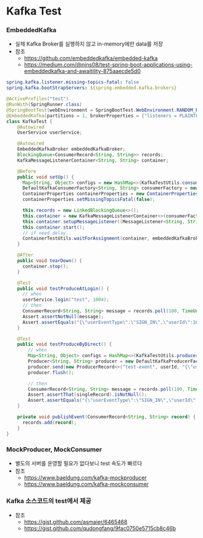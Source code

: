 # Kafka Test 
### EmbeddedKafka
* 실제 Kafka Broker를 실행하지 않고 in-memory에만 data를 저장
* 참조
  * https://github.com/embeddedkafka/embedded-kafka
  * https://medium.com/@njns08/test-spring-boot-applications-using-embeddedkafka-and-awaitility-875aaecde5d0
 
```yaml
spring.kafka.listener.missing-topics-fatal: false
spring.kafka.bootStrapServers: ${spring.embedded.kafka.brokers}
```
```java
@ActiveProfiles("test")
@RunWith(SpringRunner.class)
@SpringBootTest(webEnvironment = SpringBootTest.WebEnvironment.RANDOM_PORT)
@EmbeddedKafka(partitions = 1, brokerProperties = {"listeners = PLAINTEXT://localhost:9092", "port=9092"})
class KafkaTest {
    @Autowired
    UserService userService;

    @Autowired
    EmbeddedKafkaBroker embeddedKafkaBroker;
    BlockingQueue<ConsumerRecord<String, String>> records;
    KafkaMessageListenerContainer<String, String> container;

    @Before
    public void setUp() {
      Map<String, Object> configs = new HashMap<>(KafkaTestUtils.consumerProps("test-listener-group", "false", embeddedKafkaBroker));
      DefaultKafkaConsumerFactory<String, String> consumerFactory = new DefaultKafkaConsumerFactory<>(configs, new StringDeserializer(), new StringDeserializer());
      ContainerProperties containerProperties = new ContainerProperties("test-event");
      containerProperties.setMissingTopicsFatal(false);

      this.records = new LinkedBlockingQueue<>();
      this.container = new KafkaMessageListenerContainer<>(consumerFactory, containerProperties);
      this.container.setupMessageListener((MessageListener<String, String>) this::publishEvent); // or direct records::add
      this.container.start();
      // if need delay..
      ContainerTestUtils.waitForAssignment(container, embeddedKafkaBroker.getPartitionsPerTopic());
    }

    @After
    public void tearDown() {
      container.stop();
    }

    @Test
    public void testProduceAtLogin() {
      // when
      userService.login("test", 1004);
      // then
      ConsumerRecord<String, String> message = records.poll(100, TimeUnit.MILLISECONDS);
      Assert.assertNotNull(message);
      Assert.assertEquals("{\"userEventType\":\"SIGN_IN\",\"userId\":1004}", message.value());
    }

    @Test
    public void testProduceByDirect() {
        // when
        Map<String, Object> configs = HashMap<>(KafkaTestUtils.producerProps(embeddedKafkaBroker));
        Producer<String, String> producer = new DefaultKafkaProducerFactory<>(configs, new StringSerializer(), new StringSerializer()).createProducer();
        producer.send(new ProducerRecord<>("test-event", userId, "{\"userEventType\":\"SIGN_IN\",\"userId\":1004}"));
        producer.flush();

        // then
        ConsumerRecord<String, String> message = records.poll(100, TimeUnit.MILLISECONDS);
        Assert.assertThat(singleRecord).isNotNull();
        Assert.assertEquals("{\"userEventType\":\"SIGN_IN\",\"userId\":1004}", message.value());
    }

    private void publishEvent(ConsumerRecord<String, String> record) {
      records.add(record);
    }
}
```

### MockProducer, MockConsumer
* 별도의 서버를 운영할 필요가 없다보니 test 속도가 빠르다
* 참조
  * https://www.baeldung.com/kafka-mockproducer
  * https://www.baeldung.com/kafka-mockconsumer

 
### Kafka 소스코드의 test에서 제공
* 참조
  * https://gist.github.com/asmaier/6465468
  * https://gist.github.com/qudongfang/9fac0750e5715cb8c46b
